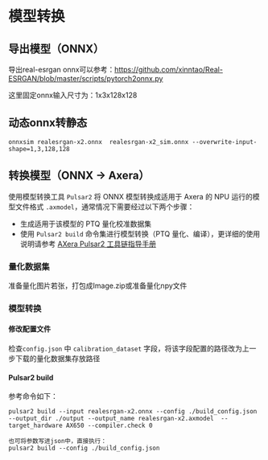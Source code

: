 # 模型转换

## 导出模型（ONNX）
导出real-esrgan onnx可以参考：https://github.com/xinntao/Real-ESRGAN/blob/master/scripts/pytorch2onnx.py

这里固定onnx输入尺寸为：1x3x128x128

## 动态onnx转静态
```
onnxsim realesrgan-x2.onnx  realesrgan-x2_sim.onnx --overwrite-input-shape=1,3,128,128
```

## 转换模型（ONNX -> Axera）
使用模型转换工具 `Pulsar2` 将 ONNX 模型转换成适用于 Axera 的 NPU 运行的模型文件格式 `.axmodel`，通常情况下需要经过以下两个步骤：

- 生成适用于该模型的 PTQ 量化校准数据集
- 使用 `Pulsar2 build` 命令集进行模型转换（PTQ 量化、编译），更详细的使用说明请参考 [AXera Pulsar2 工具链指导手册](https://pulsar2-docs.readthedocs.io/zh-cn/latest/index.html)

### 量化数据集
准备量化图片若张，打包成Image.zip或准备量化npy文件

### 模型转换

#### 修改配置文件
 
检查`config.json` 中 `calibration_dataset` 字段，将该字段配置的路径改为上一步下载的量化数据集存放路径  

#### Pulsar2 build

参考命令如下：

```
pulsar2 build --input realesrgan-x2.onnx --config ./build_config.json --output_dir ./output --output_name realesrgan-x2.axmodel  --target_hardware AX650 --compiler.check 0

也可将参数写进json中，直接执行：
pulsar2 build --config ./build_config.json
```
